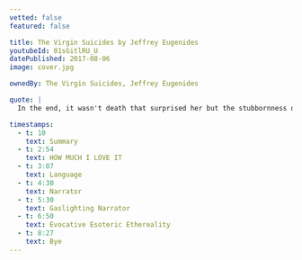 ```yaml
---
vetted: false
featured: false

title: The Virgin Suicides by Jeffrey Eugenides
youtubeId: 01sGitlRU_U
datePublished: 2017-08-06
image: cover.jpg

ownedBy: The Virgin Suicides, Jeffrey Eugenides

quote: |
  In the end, it wasn't death that surprised her but the stubbornness of life

timestamps:
  - t: 10
    text: Summary
  - t: 2:54
    text: HOW MUCH I LOVE IT
  - t: 3:07
    text: Language
  - t: 4:30
    text: Narrator
  - t: 5:30
    text: Gaslighting Narrator
  - t: 6:50
    text: Evocative Esoteric Ethereality
  - t: 8:27
    text: Bye
---
```

